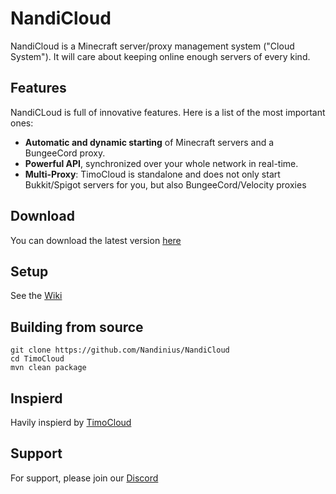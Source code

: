 # NandiCloud
NandiCloud is a Minecraft server/proxy management system ("Cloud System"). It will care about keeping online enough servers of every kind.

## Features
NandiCLoud is full of innovative features. Here is a list of the most important ones:

 - **Automatic and dynamic starting** of Minecraft servers and a BungeeCord proxy.
 - **Powerful API**, synchronized over your whole network in real-time.
 - **Multi-Proxy**: TimoCloud is standalone and does not only start Bukkit/Spigot servers for you, but also BungeeCord/Velocity proxies
 
 ## Download
 You can download the latest version [here](link)
 
 ## Setup
 See the [Wiki](https://github.com/Nandinius/NandiCloud/wiki)

 ## Building from source
 ```
 git clone https://github.com/Nandinius/NandiCloud
 cd TimoCloud
 mvn clean package
 ```
 
 ## Inspierd
 Havily inspierd by [TimoCloud](https://github.com/TimoCloud/TimoCloud)
 
 ## Support
 For support, please join our [Discord](https://discord.gg/F4EfHEyGYG)
